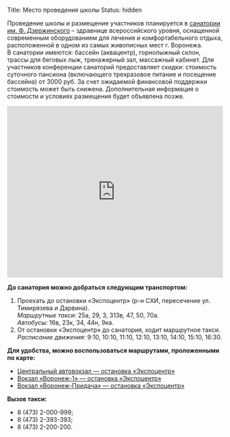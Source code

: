 Title: Место проведения школы
Status: hidden

Проведение школы и размещение участников планируется в [санатории им. Ф. Дзержинского](https://sanatoriy-dzerzhinskogo.ru/) – здравнице всероссийского уровня, оснащенной современным оборудованием для лечения и комфортабельного отдыха, расположенной в одном из самых живописных мест г. Воронежа. В санатории имеются: бассейн (аквацентр), горнолыжный склон, трассы для беговых лыж, тренажерный зал, массажный кабинет. Для участников конференции санаторий предоставляет скидки: стоимость суточного пансиона (включающего трехразовое питание и посещение бассейна) от 3000 руб. За счет ожидаемой финансовой поддержки стоимость может быть снижена. Дополнительная информация о стоимости и условиях размещения будет объявлена позже.

<iframe src="https://www.google.com/maps/embed?pb=!1m18!1m12!1m3!1d39539.69076103006!2d39.19106473601487!3d51.72881610755014!2m3!1f0!2f0!3f0!3m2!1i1024!2i768!4f13.1!3m3!1m2!1s0x413b2e5de197c0ad%3A0xb4c10485fbde3fdb!2z0JrQu9C40L3QuNGH0LXRgdC60LjQuSDRgdCw0L3QsNGC0L7RgNC40Lkg0LjQvC4g0JPQvtGA0YzQutC-0LPQvg!5e0!3m2!1sru!2sru!4v1535107878234" width="100%" height="400" frameborder="0" style="border:0;" allowfullscreen="" aria-hidden="false" tabindex="0"></iframe>

<br>

**До санатория можно добраться следующим транспортом:**

1. Проехать до остановки «Экспоцентр» (р-н СХИ, пересечение ул. Тимирязева и Дарвина).  
*Маршрутные такси:* 25а, 29, 3, 313в, 47, 50, 70а.  
*Автобусы:* 16в, 23к, 34, 44н, 9ка.
2. От остановки «Экспоцентр» до санатория, ходит маршрутное такси.  
*Расписание движения:* 9:10, 10:10, 11:10, 12:10, 13:10, 14:10, 15:10, 16:30.

**Для удобства, можно воспользоваться маршрутами, проложенными по карте:**

* [Центральный автовокзал — остановка «Экспоцентр»](http://go.2gis.com/uucmx)
* [Вокзал «Воронеж-1» — остановка «Экспоцентр»](http://go.2gis.com/b5cmq)
* [Вокзал «Воронеж-Придача» — остановка «Экспоцентр»](http://go.2gis.com/8n6kf)

**Вызов такси:**

* 8 (473) 2-000-999;
* 8 (473) 2-393-393;
* 8 (473) 2-200-200.
